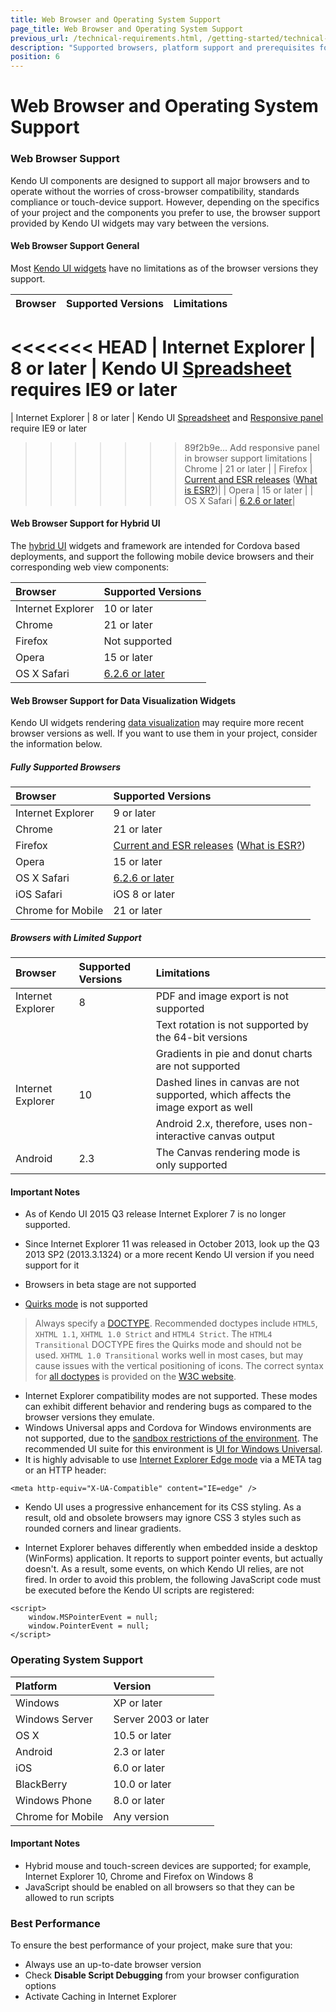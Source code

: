 ```yaml
---
title: Web Browser and Operating System Support
page_title: Web Browser and Operating System Support
previous_url: /technical-requirements.html, /getting-started/technical-requirements, /browsers-support
description: "Supported browsers, platform support and prerequisites for best performance when working with Kendo UI."
position: 6
---
```


# Web Browser and Operating System Support

### Web Browser Support

Kendo UI components are designed to support all major browsers and to operate without the worries of cross-browser compatibility, standards compliance or touch-device support. However, depending on the specifics of your project and the components you prefer to use, the browser support provided by Kendo UI widgets may vary between the versions.

#### Web Browser Support General

Most [Kendo UI widgets](/intro/list-of-widgets) have no limitations as of the browser versions they support.

| Browser           | Supported Versions            | Limitations
| :---------------- | :---------------------------- | :---------------
<<<<<<< HEAD
| Internet Explorer | 8 or later                    | Kendo UI [Spreadsheet](http://demos.telerik.com/kendo-ui/spreadsheet/index) requires IE9 or later
=======
| Internet Explorer | 8 or later                    | Kendo UI [Spreadsheet](http://demos.telerik.com/kendo-ui/spreadsheet/index) and [Responsive panel](http://demos.telerik.com/kendo-ui/responsive-panel/index) require IE9 or later
>>>>>>> 89f2b9e... Add responsive panel in browser support limitations
| Chrome            | 21 or later                   |
| Firefox           | [Current and ESR releases](https://en.wikipedia.org/wiki/History_of_Firefox#Release_history) ([What is ESR?](https://www.mozilla.org/en-US/firefox/organizations/faq/))|
| Opera             | 15 or later                   |
| OS X Safari       | [6.2.6 or later](https://en.wikipedia.org/wiki/Safari_version_history#Mac)|

#### Web Browser Support for Hybrid UI

The [hybrid UI](/intro/list-of-widgets) widgets and framework are intended for Cordova based deployments, and support the following mobile device browsers and their corresponding web view components:

| Browser           | Supported Versions            |
| :---------------- | :---------------------------- |
| Internet Explorer | 10 or later                   |
| Chrome            | 21 or later                   |
| Firefox           | Not supported                 |
| Opera             | 15 or later                   |
| OS X Safari       | [6.2.6 or later](https://en.wikipedia.org/wiki/Safari_version_history#Mac)|

#### Web Browser Support for Data Visualization Widgets

Kendo UI widgets rendering [data visualization](/intro/list-of-widgets) may require more recent browser versions as well. If you want to use them in your project, consider the information below.

##### Fully Supported Browsers

| Browser           | Supported Versions            |
| :---------------- | :---------------------------- |
| Internet Explorer | 9 or later                    |
| Chrome            | 21 or later                   |
| Firefox           | [Current and ESR releases](https://en.wikipedia.org/wiki/History_of_Firefox#Release_history) ([What is ESR?](https://www.mozilla.org/en-US/firefox/organizations/faq/))|
| Opera             | 15 or later                   |
| OS X Safari       | [6.2.6 or later](https://en.wikipedia.org/wiki/Safari_version_history#Mac)|
| iOS Safari        | iOS 8 or later                |
| Chrome for Mobile | 21 or later                   |

##### Browsers with Limited Support

| Browser           | Supported Versions            | Limitations                               |
| :---------------- | :---------------------------- | :-----------                              |
| Internet Explorer | 8                             | PDF and image export is not supported     |
|                   |                               | Text rotation is not supported by the 64-bit versions |
|                   |                               | Gradients in pie and donut charts are not supported |
| Internet Explorer | 10                            | Dashed lines in canvas are not supported, which affects the image export as well |
|                   |                               | Android 2.x, therefore, uses non-interactive canvas output |
|Android            | 2.3                           | The Canvas rendering mode is only supported

#### Important Notes

* As of Kendo UI 2015 Q3 release Internet Explorer 7 is no longer supported.

* Since Internet Explorer 11 was released in October 2013, look up the Q3 2013 SP2 (2013.3.1324) or a more recent Kendo UI version if you need support for it

* Browsers in beta stage are not supported
* [Quirks mode](http://www.quirksmode.org/css/quirksmode.html) is not supported
> Always specify a [DOCTYPE](http://reference.sitepoint.com/html/doctypes). Recommended doctypes include `HTML5`, `XHTML 1.1`, `XHTML 1.0 Strict` and `HTML4 Strict`. The `HTML4 Transitional` DOCTYPE fires the Quirks mode and should not be used. `XHTML 1.0 Transitional` works well in most cases, but may cause issues with the vertical positioning of icons. The correct syntax for [all doctypes](http://www.w3.org/QA/2002/04/valid-dtd-list.html) is provided on the [W3C website](http://www.w3.org/).

* Internet Explorer compatibility modes are not supported. These modes can exhibit different behavior and rendering bugs as compared to the browser versions they emulate.
* Windows Universal apps and Cordova for Windows environments are not supported, due to the [sandbox restrictions of the environment](https://msdn.microsoft.com/en-us/library/windows/apps/hh849625.aspx#Automatic_script_filtering). The recommended UI suite for this environment is [UI for Windows Universal](http://www.telerik.com/windows-universal-ui).
* It is highly advisable to use [Internet Explorer Edge mode](http://blogs.msdn.com/b/ie/archive/2010/06/16/ie-s-compatibility-features-for-site-developers.aspx) via a META tag or an HTTP header:

```
<meta http-equiv="X-UA-Compatible" content="IE=edge" />
```

* Kendo UI uses a progressive enhancement for its CSS styling. As a result, old and obsolete browsers may ignore CSS 3 styles such as rounded corners and linear gradients.

* Internet Explorer behaves differently when embedded inside a desktop (WinForms) application. It reports to support pointer events, but actually doesn't. As a result, some events, on which Kendo UI relies, are not fired. In order to avoid this problem, the following JavaScript code must be executed before the Kendo UI scripts are registered:

```
<script>
    window.MSPointerEvent = null;
    window.PointerEvent = null;
</script>
```

### Operating System Support

| Platform          | Version               |
| :---------------- | :-------------------- |
| Windows           | XP or later           |
| Windows Server    | Server 2003 or later  |
| OS X              | 10.5 or later         |
| Android           | 2.3 or later          |
| iOS               | 6.0 or later          |
| BlackBerry        | 10.0 or later         |
| Windows Phone     | 8.0 or later          |
| Chrome for Mobile | Any version           |

#### Important Notes

* Hybrid mouse and touch-screen devices are supported; for example, Internet Explorer 10, Chrome and Firefox on Windows 8
* JavaScript should be enabled on all browsers so that they can be allowed to run scripts

### Best Performance

To ensure the best performance of your project, make sure that you:

 * Always use an up-to-date browser version
 * Check **Disable Script Debugging** from your browser configuration options
 * Activate Caching in Internet Explorer
